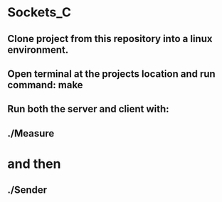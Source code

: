 # Sockets_C
## Clone project from this repository into a linux environment.
## Open terminal at the projects location and run command: make
## Run both the server and client with: 
## ./Measure
# and then
## ./Sender
